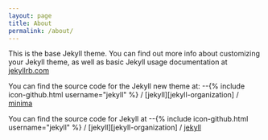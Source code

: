 ```yaml
---
layout: page
title: About
permalink: /about/
---
```


This is the base Jekyll theme. You can find out more info about customizing your Jekyll theme, as well as basic Jekyll usage documentation at [jekyllrb.com](http://jekyllrb.com/)

You can find the source code for the Jekyll new theme at:
--{% include icon-github.html username="jekyll" %} /
[jekyll][jekyll-organization] /
[minima](https://github.com/jekyll/minima)

You can find the source code for Jekyll at
--{% include icon-github.html username="jekyll" %} /
[jekyll][jekyll-organization] /
[jekyll](https://github.com/jekyll/jekyll)
